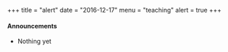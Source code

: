 +++
title = "alert"
date = "2016-12-17"
menu = "teaching"
alert = true
+++

#### Announcements
- Nothing yet
